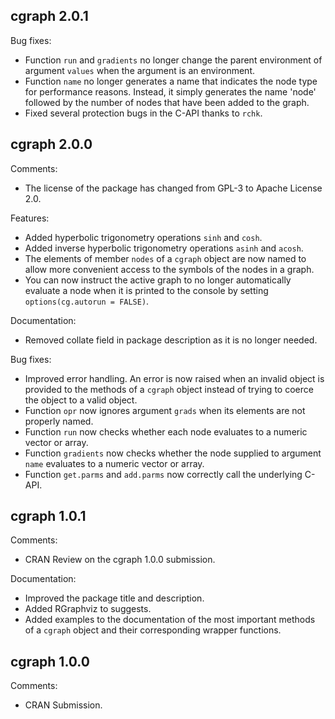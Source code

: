 cgraph 2.0.1
----------------------------------------------------------------

Bug fixes:

* Function `run` and `gradients` no longer change the parent environment of argument `values` when the argument is an environment.
* Function `name` no longer generates a name that indicates the node type for performance reasons. Instead, it simply generates the name 'node' followed by the number of nodes that have been added to the graph.
* Fixed several protection bugs in the C-API thanks to `rchk`.

cgraph 2.0.0
----------------------------------------------------------------

Comments:

* The license of the package has changed from GPL-3 to Apache License 2.0.

Features:

* Added hyperbolic trigonometry operations `sinh` and `cosh`.
* Added inverse hyperbolic trigonometry operations `asinh` and `acosh`.
* The elements of member `nodes` of a `cgraph` object are now named to allow more convenient access to the symbols of the nodes in a graph.
* You can now instruct the active graph to no longer automatically evaluate a node when it is printed to the console by setting `options(cg.autorun = FALSE)`.

Documentation:

* Removed collate field in package description as it is no longer needed.

Bug fixes:

* Improved error handling. An error is now raised when an invalid object is provided to the methods of a `cgraph` object instead of trying to coerce the object to a valid object.
* Function `opr` now ignores argument `grads` when its elements are not properly named.
* Function `run` now checks whether each node evaluates to a numeric vector or array.
* Function `gradients` now checks whether the node supplied to argument `name` evaluates to a numeric vector or array.
* Function `get.parms` and `add.parms` now correctly call the underlying C-API.

cgraph 1.0.1
----------------------------------------------------------------

Comments:

* CRAN Review on the cgraph 1.0.0 submission.

Documentation:

* Improved the package title and description.
* Added RGraphviz to suggests.
* Added examples to the documentation of the most important methods of a `cgraph` object and their corresponding wrapper functions.

cgraph 1.0.0
----------------------------------------------------------------

Comments:

* CRAN Submission.
